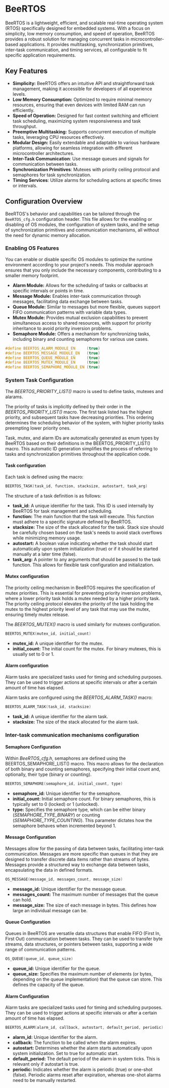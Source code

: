 # BeeRTOS

BeeRTOS is a lightweight, efficient, and scalable real-time operating system (RTOS) specifically designed for embedded systems. With a focus on simplicity, low memory consumption, and speed of operation, BeeRTOS provides a robust solution for managing concurrent tasks in microcontroller-based applications. It provides multitasking, synchronization primitives, inter-task communication, and timing services, all configurable to fit specific application requirements.

## Key Features

- **Simplicity:** BeeRTOS offers an intuitive API and straightforward task management, making it accessible for developers of all experience levels.
- **Low Memory Consumption:** Optimized to require minimal memory resources, ensuring that even devices with limited RAM can run efficiently.
- **Speed of Operation:** Designed for fast context switching and efficient task scheduling, maximizing system responsiveness and task throughput.
- **Preemptive Multitasking:** Supports concurrent execution of multiple tasks, leveraging CPU resources effectively.
- **Modular Design:** Easily extendable and adaptable to various hardware platforms, allowing for seamless integration with different microcontroller architectures.
- **Inter-Task Communication**: Use message queues and signals for communication between tasks.
- **Synchronization Primitives**: Mutexes with priority ceiling protocol and semaphores for task synchronization.
- **Timing Services**: Utilize alarms for scheduling actions at specific times or intervals.


## Configuration Overview

BeeRTOS's behavior and capabilities can be tailored through the `BeeRTOS_cfg.h` configuration header. This file allows for the enabling or disabling of OS modules, the configuration of system tasks, and the setup of synchronization primitives and communication mechanisms, all without the need for dynamic memory allocation.

### Enabling OS Features

You can enable or disable specific OS modules to optimize the runtime environment according to your project's needs. This modular approach ensures that you only include the necessary components, contributing to a smaller memory footprint.
- **Alarm Module:** Allows for the scheduling of tasks or callbacks at specific intervals or points in time.
- **Message Module:** Enables inter-task communication through messages, facilitating data exchange between tasks.
- **Queue Module:** Similar to messages but more flexible, queues support FIFO communication patterns with variable data types.
- **Mutex Module:** Provides mutual exclusion capabilities to prevent simultaneous access to shared resources, with support for priority inheritance to avoid priority inversion problems.
- **Semaphore Module:** Offers a mechanism for synchronizing tasks, including binary and counting semaphores for various use cases.

```c
#define BEERTOS_ALARM_MODULE_EN     (true)
#define BEERTOS_MESSAGE_MODULE_EN   (true)
#define BEERTOS_QUEUE_MODULE_EN     (true)
#define BEERTOS_MUTEX_MODULE_EN     (true)
#define BEERTOS_SEMAPHORE_MODULE_EN (true)
```

### System Task Configuration
The *BEERTOS_PRIORITY_LIST()* macro is used to define tasks, mutexes and alarams.

The priority of tasks is implicitly defined by their order in the *BEERTOS_PRIORITY_LIST()* macro. The first task listed has the highest priority, and subsequent tasks have decreasing priorities. This ordering determines the scheduling behavior of the system, with higher priority tasks preempting lower priority ones.

Task, mutex, and alarm IDs are automatically generated as enum types by BeeRTOS based on their definitions in the BEERTOS_PRIORITY_LIST() macro. This automatic ID generation simplifies the process of referring to tasks and synchronization primitives throughout the application code.

#### Task configuration
Each task is defined using the macro:
```c
BEERTOS_TASK(task_id, function, stacksize, autostart, task_arg)
```
The structure of a task definition is as follows:

- **task_id:** A unique identifier for the task. This ID is used internally by BeeRTOS for task management and scheduling.
- **function:** The main function that the task will execute. This function must adhere to a specific signature defined by BeeRTOS.
- **stacksize:** The size of the stack allocated for the task. Stack size should be carefully chosen based on the task's needs to avoid stack overflows while minimizing memory usage.
- **autostart:** A boolean value indicating whether the task should start automatically upon system initialization (true) or if it should be started manually at a later time (false).
- **task_arg:** A pointer to any arguments that should be passed to the task function. This allows for flexible task configuration and initialization.

#### Mutex configuration
The priority ceiling mechanism in BeeRTOS requires the specification of mutex priorities. This is essential for preventing priority inversion problems, where a lower priority task holds a mutex needed by a higher priority task. The priority ceiling protocol elevates the priority of the task holding the mutex to the highest priority level of any task that may use the mutex, ensuring timely mutex release.

The *BEERTOS_MUTEX()* macro is used similarly for mutexes configuration. 

```c
BEERTOS_MUTEX(mutex_id, initial_count)
```

- **mutex_id:** A unique identifier for the mutex.
- **initial_count:** The initial count for the mutex. For binary mutexes, this is usually set to 0 or 1.

#### Alarm configuration
Alarm tasks are specialized tasks used for timing and scheduling purposes. They can be used to trigger actions at specific intervals or after a certain amount of time has elapsed. 

Alarm tasks are configured using the *BEERTOS_ALARM_TASK()* macro:

```c
BEERTOS_ALARM_TASK(task_id, stacksize)
```

- **task_id:** A unique identifier for the alarm task.
- **stacksize:** The size of the stack allocated for the alarm task.

### Inter-task communication mechanisms configuration

#### Semaphore Configuration
Within *BeeRTOS_cfg.h*, semaphores are defined using the BEERTOS_SEMAPHORE_LIST() macro. This macro allows for the declaration of both binary and counting semaphores, specifying their initial count and, optionally, their type (binary or counting).


```c
BEERTOS_SEMAPHORE(semaphore_id, initial_count, type)
```
- **semaphore_id:** Unique identifier for the semaphore.
- **initial_count:** Initial semaphore count. For binary semaphores, this is typically set to 0 (locked) or 1 (unlocked).
- **type:** Specifies the semaphore type, which can be either binary (*SEMAPHORE_TYPE_BINARY*) or counting (*SEMAPHORE_TYPE_COUNTING*). This parameter dictates how the semaphore behaves when incremented beyond 1.

#### Message Configuration
Messages allow for the passing of data between tasks, facilitating inter-task communication. Messages are more specific than queues in that they are designed to transfer discrete data items rather than streams of bytes. Messages provide a structured way to exchange data between tasks, encapsulating the data in defined formats.

```c
OS_MESSAGE(message_id, messages_count, message_size)
```
- **message_id:** Unique identifier for the message queue.
- **messages_count:** The maximum number of messages that the queue can hold.
- **message_size:** The size of each message in bytes. This defines how large an individual message can be.

#### Queue Configuration
Queues in BeeRTOS are versatile data structures that enable FIFO (First In, First Out) communication between tasks. They can be used to transfer byte streams, data structures, or pointers between tasks, supporting a wide range of communication patterns.

```c
OS_QUEUE(queue_id, queue_size)
```
- **queue_id:** Unique identifier for the queue.
- **queue_size:** Specifies the maximum number of elements (or bytes, depending on the queue implementation) that the queue can store. This defines the capacity of the queue.

#### Alarm Configuration
Alarm tasks are specialized tasks used for timing and scheduling purposes. They can be used to trigger actions at specific intervals or after a certain amount of time has elapsed.
```c
BEERTOS_ALARM(alarm_id, callback, autostart, default_period, periodic)
```

- **alarm_id:** Unique identifier for the alarm.
- **callback:** The function to be called when the alarm expires.
- **autostart:** Determines whether the alarm starts automatically upon system initialization. Set to true for automatic start.
- **default_period:** The default period of the alarm in system ticks. This is relevant only if autostart is true.
- **periodic:** Indicates whether the alarm is periodic (true) or one-shot (false). Periodic alarms reset after expiration, whereas one-shot alarms need to be manually restarted.
